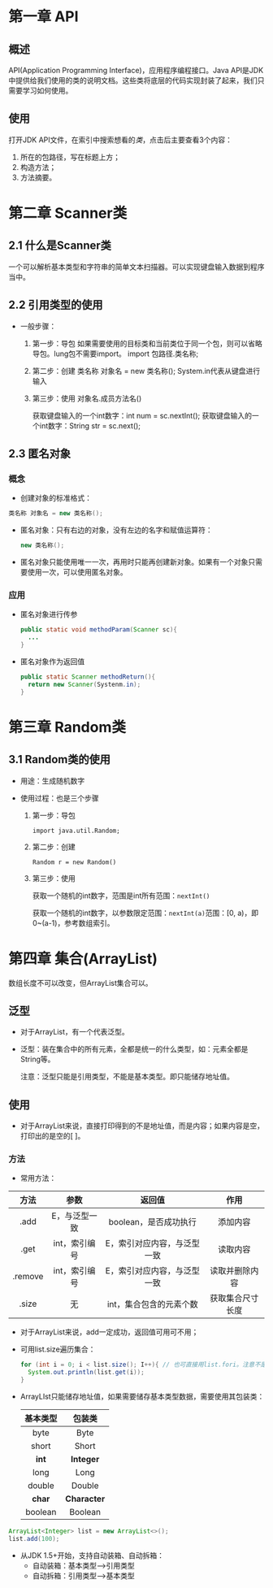 # 第一章 API

## 概述

API(Application Programming Interface)，应用程序编程接口。Java API是JDK中提供给我们使用的类的说明文档。这些类将底层的代码实现封装了起来，我们只需要学习如何使用。

## 使用

打开JDK API文件，在索引中搜索想看的*类*，点击后主要查看3个内容：

1. 所在的包路径，写在标题上方；
2. 构造方法；
3. 方法摘要。



# 第二章 Scanner类

## 2.1 什么是Scanner类

一个可以解析基本类型和字符串的简单文本扫描器。可以实现键盘输入数据到程序当中。

## 2.2 引用类型的使用

+ 一般步骤：

  1. 第一步：导包
     如果需要使用的目标类和当前类位于同一个包，则可以省略导包。lung包不需要import。
     import 包路径.类名称;
  2. 第二步：创建
     类名称 对象名 = new 类名称();
     System.in代表从键盘进行输入

  3. 第三步：使用
     对象名.成员方法名()  

     获取键盘输入的一个int数字：int num = sc.nextInt();
     获取键盘输入的一个int数字：String str = sc.next();

## 2.3 匿名对象

### 概念

+  创建对象的标准格式：

  ```java
  类名称 对象名 = new 类名称();
  ```

+ 匿名对象：只有右边的对象，没有左边的名字和赋值运算符：

  ```java
  new 类名称();
  ```

+ 匿名对象只能使用唯一一次，再用时只能再创建新对象。如果有一个对象只需要使用一次，可以使用匿名对象。

### 应用

+ 匿名对象进行传参

  ```java
  public static void methodParam(Scanner sc){
    ...
  }
  ```

+ 匿名对象作为返回值

  ```java
  public static Scanner methodReturn(){
    return new Scanner(Systenm.in);
  }
  ```

  

# 第三章 Random类

## 3.1 Random类的使用

+ 用途：生成随机数字

+ 使用过程：也是三个步骤

  1. 第一步：导包

     `import java.util.Random;`

  2. 第二步：创建

     `Random r = new Random()`

  3. 第三步：使用

     获取一个随机的int数字，范围是int所有范围：`nextInt()`

     获取一个随机的int数字，以参数限定范围：`nextInt(a)`范围：[0, a)，即0~(a-1)，参考数组索引。



# 第四章 集合(ArrayList)

数组长度不可以改变，但ArrayList集合可以。

## 泛型

+ 对于ArrayList，有一个<E>代表泛型。

+ 泛型：装在集合中的所有元素，全都是统一的什么类型，如：元素全都是String等。

  注意：泛型只能是引用类型，不能是基本类型。即只能储存地址值。

## 使用

+ 对于ArrayList来说，直接打印得到的不是地址值，而是内容；如果内容是空，打印出的是空的[ ]。

### 方法

+ 常用方法：

|  方法   |     参数      |           返回值            |       作用       |
| :-----: | :-----------: | :-------------------------: | :--------------: |
|  .add   | E，与泛型一致 |    boolean，是否成功执行    |     添加内容     |
|  .get   | int，索引编号 | E，索引对应内容，与泛型一致 |     读取内容     |
| .remove | int，索引编号 | E，索引对应内容，与泛型一致 |  读取并删除内容  |
|  .size  |      无       |   int，集合包含的元素个数   | 获取集合尺寸长度 |

+ 对于ArrayList来说，add一定成功，返回值可用可不用；

+ 可用list.size遍历集合：

  ```java
  for (int i = 0; i < list.size(); I++){ // 也可直接用list.fori。注意不是list.length
    System.out.println(list.get(i));
  }
  ```

+ ArrayLIst只能储存地址值，如果需要储存基本类型数据，需要使用其包装类：

  | 基本类型 |    包装类     |
  | :------: | :-----------: |
  |   byte   |     Byte      |
  |  short   |     Short     |
  | **int**  |  **Integer**  |
  |   long   |     Long      |
  |  double  |    Double     |
  | **char** | **Character** |
  | boolean  |    Boolean    |

```java
ArrayList<Integer> list = new ArrayList<>();
list.add(100);
```



+ 从JDK 1.5+开始，支持自动装箱、自动拆箱：  
  + 自动装箱：基本类型-->引用类型
  + 自动拆箱：引用类型-->基本类型

